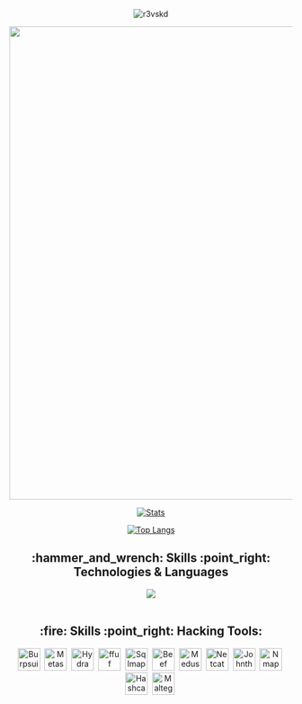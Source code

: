<p align="center"> 
  <img src="https://komarev.com/ghpvc/?username=r3vskd&color=orange&style=flat" alt="r3vskd"/> 
</p>
<p align="center">
  <img width="1644" height="841" alt="Screenshot_1-modified" src="https://github.com/user-attachments/assets/998c7c96-d1e0-425a-beef-d567bd5d10d2"/>
</p>

<div align="center">

[![Stats](https://github-readme-stats.vercel.app/api/?username=r3vskd&count_private=true&theme=dark&showicons=true&border_radius=18&hide_border=true&icon_color=ff671e&show_icons=true&rank_icon=github&ring_color=ff671e)]()

[![Top Langs](https://github-readme-stats.vercel.app/api/top-langs/?username=r3vskd&layout=compact&theme=dark&hide_progress=true&border_radius=18&hide_border=true&icon_color=ff671e&show_icons=truerank_icon=github&ring_color=ff671e)]()

<!-- [![GitHub Streak](https://github-readme-streak-stats.herokuapp.com?user=r3vskd&theme=dark&hide_border=true&border_radius=18&short_numbers=true&date_format=%5BY.%5Dn.j&card_width=500&card_height=200)]() -->

</div>

<h2 align="center">:hammer_and_wrench: Skills :point_right: Technologies & Languages</h2>

<div align="center">
  <a href="https://go-skill-icons.vercel.app/">
    <img src="https://go-skill-icons.vercel.app/api/icons?i=linux,neovim,html,css,js,py,bash,go,git,github,nodejs,bootstrap,docker,remix,postgresql,mysql,mongodb,expressjs,cloudflare,obsidian,insomnia,githubactions,terminal" />
  </a>
</div>
<br>
<h2 align="center"> :fire: Skills :point_right: Hacking Tools:</h2>
<div align="center">
  <p align="center">
    <img src="https://www.kali.org/tools/burpsuite/images/burpsuite-logo.svg" title="Burpsuite" alt="Burpsuite" width="40" height="40"/>&nbsp;
    <img src="https://www.kali.org/tools/metasploit-framework/images/metasploit-framework-logo.svg" title="Metasploit" alt="Metasploit" width="40" height="40"/>&nbsp;
    <img src="https://www.kali.org/tools/hydra/images/hydra-logo.svg" title="Hydra" alt="Hydra" width="40" height="40"/>&nbsp;
    <img src="https://www.kali.org/tools/ffuf/images/ffuf-logo.svg" title="ffuf" alt="ffuf" width="40" height="40"/>&nbsp;
    <img src="https://www.kali.org/tools/sqlmap/images/sqlmap-logo.svg" title="Sqlmap" alt="Sqlmap" width="40" height="40"/>&nbsp;
    <img src="https://www.kali.org/tools/beef-xss/images/beef-xss-logo.svg" title="Beef" alt="Beef" width="40" height="40"/>&nbsp;
    <img src="https://www.kali.org/tools/medusa/images/medusa-logo.svg" title="Medusa" alt="Medusa" width="40" height="40"/>&nbsp;
    <img src="https://www.kali.org/tools/netcat/images/netcat-logo.svg" title="Netcat" alt="Netcat" width="40" height="40"/>&nbsp;
    <img src="https://www.kali.org/tools/john/images/john-logo.svg" title="Johntheripper" alt="Johntheripper" width="40" height="40"/>&nbsp;
    <img src="https://www.kali.org/tools/nmap/images/nmap-logo.svg" title="Nmap" alt="Nmap" width="40" height="40"/>&nbsp;
    <img src="https://www.kali.org/tools/hashcat/images/hashcat-logo.svg" title="Hashcat" alt="Hashcat" width="40" height="40"/>&nbsp;
    <img src="https://www.kali.org/tools/maltego/images/maltego-logo.svg" title="Maltego" alt="Maltego" width="40" height="40"/>&nbsp;
  </p>
</div>
